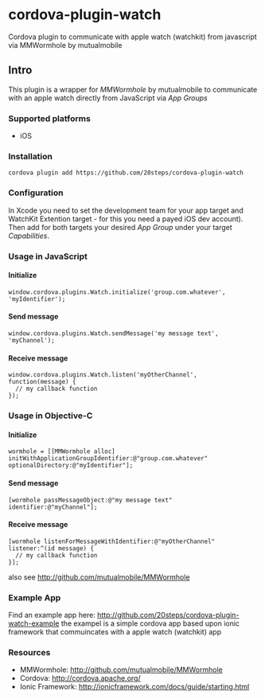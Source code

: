 # cordova-plugin-watch
Cordova plugin to communicate with apple watch (watchkit) from javascript via MMWormhole by mutualmobile

## Intro
This plugin is a wrapper for *MMWormhole* by mutualmobile to communicate with an apple watch directly from JavaScript via *App Groups*

### Supported platforms
* iOS

### Installation
```
cordova plugin add https://github.com/20steps/cordova-plugin-watch
```

### Configuration
In Xcode you need to set the development team for your app target and WatchKit Extention target - for this you need a payed iOS dev account). Then add for both targets your desired *App Group* under your target *Capabilities*.

### Usage in JavaScript
#### Initialize
```
window.cordova.plugins.Watch.initialize('group.com.whatever', 'myIdentifier');
```
#### Send message
```
window.cordova.plugins.Watch.sendMessage('my message text', 'myChannel');
```

#### Receive message
```
window.cordova.plugins.Watch.listen('myOtherChannel', function(message) {
  // my callback function
});
```

### Usage in Objective-C
#### Initialize
```
wormhole = [[MMWormhole alloc] initWithApplicationGroupIdentifier:@"group.com.whatever" optionalDirectory:@"myIdentifier"];

```
#### Send message
```
[wormhole passMessageObject:@"my message text" identifier:@"myChannel"];
```

#### Receive message
```
[wormhole listenForMessageWithIdentifier:@"myOtherChannel" listener:^(id message) {
  // my callback function 
}];

```

also see http://github.com/mutualmobile/MMWormhole

### Example App
Find an example app here: http://github.com/20steps/cordova-plugin-watch-example
the exampel is a simple cordova app based upon ionic framework that commuincates with a apple watch (watchkit) app

### Resources 
* MMWormhole: http://github.com/mutualmobile/MMWormhole
* Cordova: http://cordova.apache.org/
* Ionic Framework: http://ionicframework.com/docs/guide/starting.html
